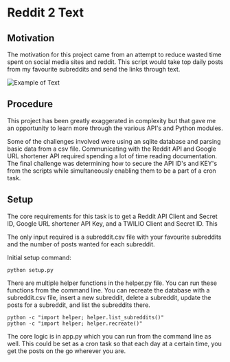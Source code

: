 # Reddit 2 Text

## Motivation

The motivation for this project came from an attempt to reduce wasted time spent on social media sites and reddit. This script would take top daily posts from my favourite subreddits and send the links through text. 

![Example of Text](https://github.com/robgoyal/reddit2Text/img/example.png "Example Text")

## Procedure

This project has been greatly exaggerated in complexity but that gave me an opportunity to learn more through the various API's and Python modules.

Some of the challenges involved were using an sqlite database and parsing basic data from a csv file. Communicating with the Reddit API and Google URL shortener API required spending a lot of time reading documentation. The final challenge was determining how to secure the API ID's and KEY's from the scripts while simultaneously enabling them to be a part of a cron task.

## Setup

The core requirements for this task is to get a Reddit API Client and Secret ID, Google URL shortener API Key, and a TWILIO Client and Secret ID. This 

The only input required is a subreddit.csv file with your favourite subreddits and the number of posts wanted for each subreddit. 

Initial setup command:

```
python setup.py
```

There are multiple helper functions in the helper.py file. You can run these functions from the command line. You can recreate the database with a subreddit.csv file, insert a new subreddit, delete a subreddit, update the posts for a subreddit, and list the subreddits there.

```
python -c "import helper; helper.list_subreddits()"
python -c "import helper; helper.recreate()"
```

The core logic is in app.py which you can run from the command line as well. This could be set as a cron task so that each day at a certain time, you get the posts on the go wherever you are.
